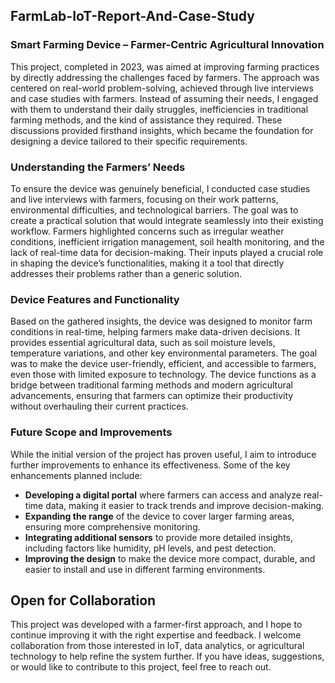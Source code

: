 ## FarmLab-IoT-Report-And-Case-Study
### Smart Farming Device – Farmer-Centric Agricultural Innovation
This project, completed in 2023, was aimed at improving farming practices by directly addressing the challenges faced by farmers. The approach was centered on real-world problem-solving, achieved through live interviews and case studies with farmers. Instead of assuming their needs, I engaged with them to understand their daily struggles, inefficiencies in traditional farming methods, and the kind of assistance they required. These discussions provided firsthand insights, which became the foundation for designing a device tailored to their specific requirements.

### Understanding the Farmers’ Needs
To ensure the device was genuinely beneficial, I conducted case studies and live interviews with farmers, focusing on their work patterns, environmental difficulties, and technological barriers. The goal was to create a practical solution that would integrate seamlessly into their existing workflow. Farmers highlighted concerns such as irregular weather conditions, inefficient irrigation management, soil health monitoring, and the lack of real-time data for decision-making. Their inputs played a crucial role in shaping the device’s functionalities, making it a tool that directly addresses their problems rather than a generic solution.

### Device Features and Functionality
Based on the gathered insights, the device was designed to monitor farm conditions in real-time, helping farmers make data-driven decisions. It provides essential agricultural data, such as soil moisture levels, temperature variations, and other key environmental parameters. The goal was to make the device user-friendly, efficient, and accessible to farmers, even those with limited exposure to technology. The device functions as a bridge between traditional farming methods and modern agricultural advancements, ensuring that farmers can optimize their productivity without overhauling their current practices.

### Future Scope and Improvements  
While the initial version of the project has proven useful, I aim to introduce further improvements to enhance its effectiveness. Some of the key enhancements planned include:  

- **Developing a digital portal** where farmers can access and analyze real-time data, making it easier to track trends and improve decision-making.  
- **Expanding the range** of the device to cover larger farming areas, ensuring more comprehensive monitoring.  
- **Integrating additional sensors** to provide more detailed insights, including factors like humidity, pH levels, and pest detection.  
- **Improving the design** to make the device more compact, durable, and easier to install and use in different farming environments.  

## Open for Collaboration
This project was developed with a farmer-first approach, and I hope to continue improving it with the right expertise and feedback. I welcome collaboration from those interested in IoT, data analytics, or agricultural technology to help refine the system further. If you have ideas, suggestions, or would like to contribute to this project, feel free to reach out. 
